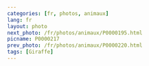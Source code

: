 ```yaml
---
categories: [fr, photos, animaux]
lang: fr
layout: photo
next_photo: /fr/photos/animaux/P0000195.html
picname: P0000217
prev_photo: /fr/photos/animaux/P0000220.html
tags: [Giraffe]
---
```

